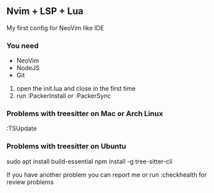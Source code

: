 ## Nvim + LSP + Lua

My first config for NeoVim like IDE

### You need

- NeoVim
- NodeJS
- Git

1. open the init.lua and close in the first time
2. run :PackerInstall or :PackerSync

### Problems with treesitter on Mac or Arch Linux
:TSUpdate

### Problems with treesitter on Ubuntu
sudo apt install build-essential
npm install -g tree-sitter-cli

If you have another problem you can report me or run :checkhealth for review problems
